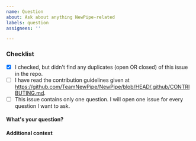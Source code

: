 ```yaml
---
name: Question
about: Ask about anything NewPipe-related
labels: question
assignees: ''

---
```


<!-- IF YOU DON'T FILL IN THE TEMPLATE PROPERLY, YOUR ISSUE IS LIABLE TO BE CLOSED. If you feel tired/lazy right now, open your issue some other time. We'll wait. -->

<!-- The comments between these brackets won't show up in the submitted issue (as you can see in the Preview). -->

### Checklist
<!-- This checklist is COMPULSORY. The first box has been checked for you to show you how it is done. -->

- [x] I checked, but didn't find any duplicates (open OR closed) of this issue in the repo. <!-- Seriously, check. O_O (If there's already an issue but you'd like to see if something changed, just make a comment on the issue instead of opening a new one.) -->
- [ ] I have read the contribution guidelines given at https://github.com/TeamNewPipe/NewPipe/blob/HEAD/.github/CONTRIBUTING.md.
- [ ] This issue contains only one question. I will open one issue for every question I want to ask.

#### What's your question?


#### Additional context
<!-- Add any other context, like screenshots or links, about the question here.
Example: *Here's a photo of my cat!* -->
